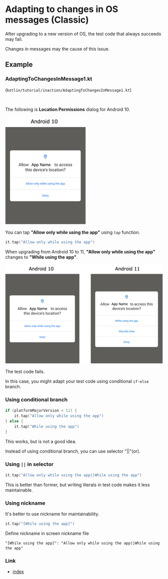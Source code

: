 # Adapting to changes in OS messages (Classic)

After upgrading to a new version of OS, the test code that always succeeds may fail.

Changes in messages may the cause of this issue.

## Example

### AdaptingToChangesInMessage1.kt

(`kotlin/tutorial/inaction/AdaptingToChangesInMessage1.kt`)

<br>

The following is **Location Permissions** dialog for Android 10.

![](_images/location_permissions_android_10.png)

You can tap **"Allow only while using the app"** using `tap` function.

```kotlin
it.tap("Allow only while using the app")
```

When upgrading from Android 10 to 11, **"Allow only while using the app"** changes to **"While using the app"**.

![](_images/location_permissions_comparison.png)

The test code fails.

In this case, you might adapt your test code using conditional `if-else` branch.

### Using conditional branch

```kotlin
if (platformMajorVersion < 11) {
    it.tap("Allow only while using the app")
} else {
    it.tap("While using the app")
}
```

This works, but is not a good idea.

Instead of using conditional branch, you can use selector "||"(or).

### Using `||` in selector

```kotlin
it.tap("Allow only while using the app||While using the app")
```

This is better than former, but writing literals in test code makes it less maintainable.

### Using nickname

It's better to use nickname for maintainability.

```kotlin
it.tap("[While using the app]")
```

Define nickname in screen nickname file

```
"[While using the app]": "Allow only while using the app||While using the app"
```

### Link

- [index](../../index.md)

